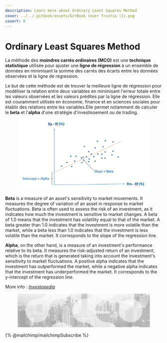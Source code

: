 ```yaml
---
description: Learn more about Ordinary Least Squares Method
cover: ../../.gitbook/assets/GitBook cover Trustia (3).png
coverY: 0
---
```


# Ordinary Least Squares Method

La méthode des **moindres carrés ordinaires (MCO)** est une **technique statistique** utilisée pour ajuster une **ligne de régression** à un ensemble de données en minimisant la somme des carrés des écarts entre les données observées et la ligne de régression.

Le but de cette méthode est de trouver la meilleure ligne de régression pour modéliser la relation entre deux variables en minimisant l'erreur totale entre les valeurs observées et les valeurs prédites par la ligne de régression. Elle est couramment utilisée en économie, finance et en sciences sociales pour établir des relations entre les variables.Elle permet notamment de calculer le **beta** et l'**alpha** d'une stratégie d'investissement ou de trading.

<figure><img src="../../.gitbook/assets/68747470733a2f2f7374617469632e7769787374617469632e636f6d2f6d656469612f3031386235615f62343364336265613037326334333066386130313361616531666561346638647e6d76322e706e672f76312f66696c6c2f775f3634302c685f3334322c616c5f632c715f38352c75736d5f3 (1).webp" alt=""><figcaption></figcaption></figure>

**Beta** is a measure of an asset's sensitivity to market movements. It measures the degree of variation of an asset in response to market fluctuations. Beta is often used to assess the risk of an investment, as it indicates how much the investment is sensitive to market changes. A beta of 1.0 means that the investment has volatility equal to that of the market. A beta greater than 1.0 indicates that the investment is more volatile than the market, while a beta less than 1.0 indicates that the investment is less volatile than the market. It corresponds to the slope of the regression line.

**Alpha**, on the other hand, is a measure of an investment's performance relative to its beta. It measures the risk-adjusted return of an investment, which is the return that is generated taking into account the investment's sensitivity to market fluctuations. A positive alpha indicates that the investment has outperformed the market, while a negative alpha indicates that the investment has underperformed the market. It corresponds to the y-intercept of the regression line.

More info : [_Investopedia_](https://www.investopedia.com/articles/07/alphabeta.asp)

<figure><img src="../../.gitbook/assets/bgfooter.webp" alt=""><figcaption></figcaption></figure>

{% @mailchimp/mailchimpSubscribe %}
